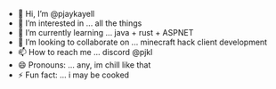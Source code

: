 - 👋 Hi, I’m @pjaykayell
- 👀 I’m interested in ... all the things
- 🌱 I’m currently learning ... java + rust + ASPNET
- 💞️ I’m looking to collaborate on ... minecraft hack client development
- 📫 How to reach me ... discord @pjkl
- 😄 Pronouns: ... any, im chill like that
- ⚡ Fun fact: ... i may be cooked
